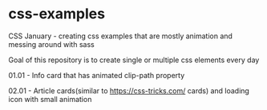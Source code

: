 # css-examples
CSS January - creating css examples that are mostly animation and messing around with sass

Goal of this repository is to create single or multiple css elements every day

01.01 - Info card that has animated clip-path property 

02.01 - Article cards(similar to https://css-tricks.com/ cards) and loading icon with small animation
